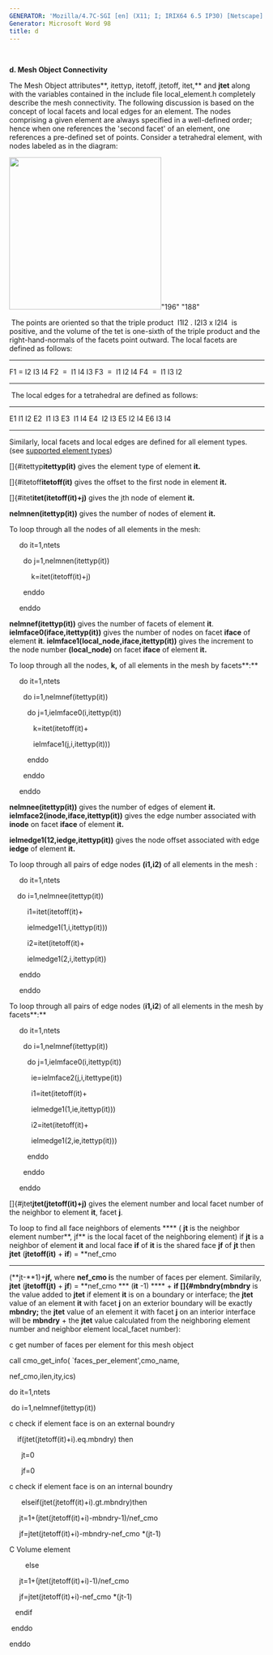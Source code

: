 ```yaml
---
GENERATOR: 'Mozilla/4.7C-SGI [en] (X11; I; IRIX64 6.5 IP30) [Netscape]'
Generator: Microsoft Word 98
title: d
---
```


 

 **d. Mesh Object Connectivity**

The Mesh Object attributes**, itettyp, itetoff, jtetoff, itet,** and
**jtet** along with the variables contained in the include file
local\_element.h completely describe the mesh connectivity. The
following discussion is based on the concept of local facets and local
edges for an element. The nodes comprising a given element are always
specified in a well-defined order; hence when one references the 'second
facet' of an element, one references a pre-defined set of points.
Consider a tetrahedral element, with nodes labeled as in the diagram:

<img height="300" width="300" src="Image232.gif">"196" "188"

 The points are oriented so that the triple product  I1I2 . I2I3 x I2I4 
is positive, and the volume of the tet is one-sixth of the triple
product and the right-hand-normals of the facets point outward. The
local facets are defined as follows:

  ----- ---- ---- ---- ----
  F1    =    I2   I3   I4
  F2    =    I1   I4   I3
  F3    =    I1   I2   I4
  F4    =    I1   I3   I2
  ----- ---- ---- ---- ----

   The local edges for a tetrahedral are defined as follows:

  ----- ---- ----
  E1    I1   I2
  E2    I1   I3
  E3    I1   I4
  E4    I2   I3
  E5    I2   I4
  E6    I3   I4
  ----- ---- ----

  Similarly, local facets and local edges are defined for all element
  types.  (see [supported element types](supported.md))

   []{#itettyp**itettyp(it)** gives the element type of element
   **it.**

   []{#itetoff**itetoff(it)** gives the offset to the first node in
   element **it.**

   []{#itet**itet(itetoff(it)+j)** gives the jth node of element
   **it.**

   **nelmnen(itettyp(it))** gives the number of nodes of element
   **it.**

   To loop through all the nodes of all elements in the mesh:
  
        do it=1,ntets

          do j=1,nelmnen(itettyp(it))

              k=itet(itetoff(it)+j)

          enddo

        enddo
  
   **nelmnef(itettyp(it))** gives the number of facets of element
   **it**. **ielmface0(iface,itettyp(it))** gives the number of nodes
   on facet **iface** of element **it**.
   **ielmface1(local\_node,iface,itettyp(it))** gives the increment
   to the node number **(local\_node)** on facet **iface** of element
   **it.**

   To loop through all the nodes, **k,** of all elements in the mesh
   by facets**:**
  
        do it=1,ntets

          do i=1,nelmnef(itettyp(it))

            do j=1,ielmface0(i,itettyp(it))

               k=itet(itetoff(it)+

               ielmface1(j,i,itettyp(it)))

            enddo

          enddo

        enddo
  
   **nelmnee(itettyp(it))** gives the number of edges of element
   **it. ielmface2(inode,iface,itettyp(it))** gives the edge number
   associated with **inode** on facet **iface** of element **it.**

   **ielmedge1(12,iedge,itettyp(it))** gives the node offset
   associated with edge **iedge** of element **it.**

   To loop through all pairs of edge nodes **(i1,i2)** of all
   elements in the mesh :
  
        do it=1,ntets

       do i=1,nelmnee(itettyp(it))

            i1=itet(itetoff(it)+

            ielmedge1(1,i,itettyp(it)))

            i2=itet(itetoff(it)+

            ielmedge1(2,i,itettyp(it))

        enddo

        enddo
  
   To loop through all pairs of edge nodes (**i1,i2**) of all
   elements in the mesh by facets**:**
  
        do it=1,ntets

          do i=1,nelmnef(itettyp(it))

            do j=1,ielmface0(i,itettyp(it))

              ie=ielmface2(j,i,itettype(it))

              i1=itet(itetoff(it)+

              ielmedge1(1,ie,itettyp(it)))

              i2=itet(itetoff(it)+

              ielmedge1(2,ie,itettyp(it)))

            enddo

          enddo

        enddo
  
   []{#jtet**jtet(jtetoff(it)+j)** gives the element number and
   local facet number of the neighbor to element **it**, facet
   **j**.

   To loop to find all face neighbors of elements **** ( **jt** is
   the neighbor element number**, jf** is the local facet of the
   neighboring element) if **jt** is a neighbor of element **it** and
   local face **if** of **it** is the shared face **jf** of **jt**
   then **jtet** (**jtetoff(it)** + **if**) = **nef\_cmo 
***
   (**jt-**1)+**jf,** where **nef\_cmo i**s the number of faces per
   element. Similarily, **jtet** (**jtetoff(jt)** + **jf**) =
   **nef\_cmo 
*** (**it** -1) **** + **if []{#mbndry(mbndry** is
   the value added to **jtet** if element **it** is on a boundary or
   interface; the **jtet** value of an element **it** with facet
   **j** on an exterior boundary will be exactly **mbndry;** the
   **jtet** value of an element it with facet **j** on an interior
   interface will be **mbndry** + the **jtet** value calculated from
   the neighboring element number and neighbor element local\_facet
   number):

c get number of faces per element for this mesh object

call cmo\_get\_info(
`faces\_per\_element',cmo\_name,

nef\_cmo,ilen,ity,ics)

do it=1,ntets

 do i=1,nelmnef(itettyp(it))

c check if element face is on an external boundry

    if(jtet(jtetoff(it)+i).eq.mbndry) then

      jt=0

      jf=0

c check if element face is on an internal boundry

      elseif(jtet(jtetoff(it)+i).gt.mbndry)then

     jt=1+(jtet(jtetoff(it)+i)-mbndry-1)/nef\_cmo

     jf=jtet(jtetoff(it)+i)-mbndry-nef\_cmo
*(jt-1)

C Volume element

        else

     jt=1+(jtet(jtetoff(it)+i)-1)/nef\_cmo

     jf=jtet(jtetoff(it)+i)-nef\_cmo
*(jt-1)

   endif

 enddo

enddo



